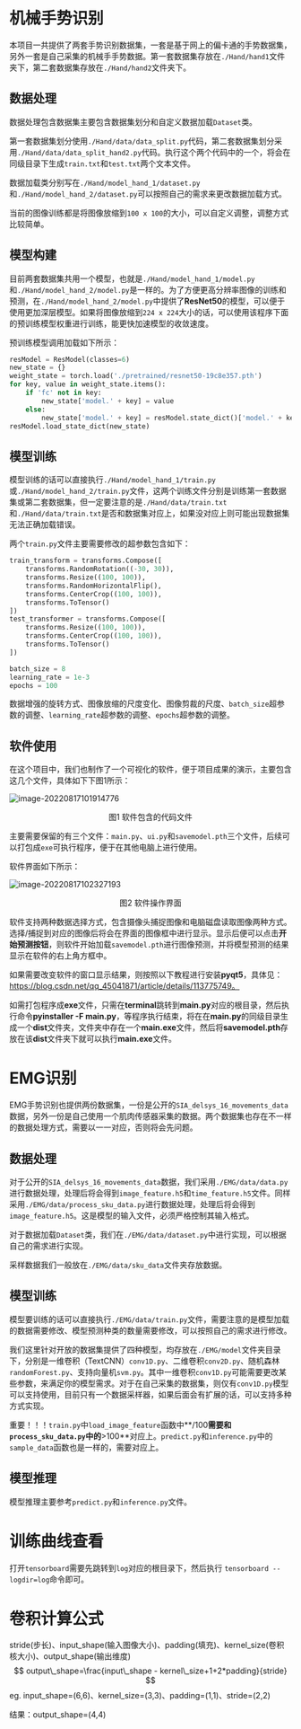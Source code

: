 # 机械手势识别

本项目一共提供了两套手势识别数据集，一套是基于网上的偏卡通的手势数据集，另外一套是自己采集的机械手手势数据。第一套数据集存放在`./Hand/hand1`文件夹下，第二套数据集存放在`./Hand/hand2`文件夹下。

## 数据处理

数据处理包含数据集主要包含数据集划分和自定义数据加载`Dataset`类。

第一套数据集划分使用`./Hand/data/data_split.py`代码，第二套数据集划分采用`./Hand/data/data_split_hand2.py`代码。执行这个两个代码中的一个，将会在同级目录下生成`train.txt`和`test.txt`两个文本文件。

数据加载类分别写在`./Hand/model_hand_1/dataset.py`和`./Hand/model_hand_2/dataset.py`可以按照自己的需求来更改数据加载方式。

当前的图像训练都是将图像放缩到`100 x 100`的大小，可以自定义调整，调整方式比较简单。

## 模型构建

目前两套数据集共用一个模型，也就是`./Hand/model_hand_1/model.py`和`./Hand/model_hand_2/model.py`是一样的。为了方便更高分辨率图像的训练和预测，在`./Hand/model_hand_2/model.py`中提供了**ResNet50**的模型，可以便于使用更加深层模型。如果将图像放缩到`224 x 224`大小的话，可以使用该程序下面的预训练模型权重进行训练，能更快加速模型的收敛速度。

预训练模型调用加载如下所示：

```python
resModel = ResModel(classes=6)
new_state = {}
weight_state = torch.load('./pretrained/resnet50-19c8e357.pth')
for key, value in weight_state.items():
    if 'fc' not in key:
        new_state['model.' + key] = value
    else:
        new_state['model.' + key] = resModel.state_dict()['model.' + key]
resModel.load_state_dict(new_state)
```

## 模型训练

模型训练的话可以直接执行`./Hand/model_hand_1/train.py`或`./Hand/model_hand_2/train.py`文件，这两个训练文件分别是训练第一套数据集或第二套数据集，但一定要注意的是`./Hand/data/train.txt`和`./Hand/data/train.txt`是否和数据集对应上，如果没对应上则可能出现数据集无法正确加载错误。

两个`train.py`文件主要需要修改的超参数包含如下：

```python
train_transform = transforms.Compose([
    transforms.RandomRotation((-30, 30)),
    transforms.Resize((100, 100)),
    transforms.RandomHorizontalFlip(),
    transforms.CenterCrop((100, 100)),
    transforms.ToTensor()
])
test_transformer = transforms.Compose([
    transforms.Resize((100, 100)),
    transforms.CenterCrop((100, 100)),
    transforms.ToTensor()
])

batch_size = 8
learning_rate = 1e-3
epochs = 100
```

数据增强的旋转方式、图像放缩的尺度变化、图像剪裁的尺度、`batch_size`超参数的调整、`learning_rate`超参数的调整、`epochs`超参数的调整。

## 软件使用

在这个项目中，我们也制作了一个可视化的软件，便于项目成果的演示，主要包含这几个文件，具体如下下图1所示：

![image-20220817101914776](D:\Python\project\machine_hand_detection\pictures\image-20220817101914776.png)

<center>图1 软件包含的代码文件</center>

主要需要保留的有三个文件：`main.py`、`ui.py`和`savemodel.pth`三个文件，后续可以打包成`exe`可执行程序，便于在其他电脑上进行使用。

软件界面如下所示：

![image-20220817102327193](D:\Python\project\machine_hand_detection\pictures\image-20220817102327193.png)

<center>图2 软件操作界面</center>

软件支持两种数据选择方式，包含摄像头捕捉图像和电脑磁盘读取图像两种方式。选择/捕捉到对应的图像后将会在界面的图像框中进行显示。显示后便可以点击**开始预测按钮**，则软件开始加载`savemodel.pth`进行图像预测，并将模型预测的结果显示在软件的右上角方框中。

如果需要改变软件的窗口显示结果，则按照以下教程进行安装**pyqt5**，具体见：https://blog.csdn.net/qq_45041871/article/details/113775749。

如需打包程序成**exe**文件，只需在**terminal**跳转到**main.py**对应的根目录，然后执行命令**pyinstaller -F main.py**，等程序执行结束，将在在**main.py**的同级目录生成一个**dist**文件夹，文件夹中存在一个**main.exe**文件，然后将**savemodel.pth**存放在该**dist**文件夹下就可以执行**main.exe**文件。

# EMG识别

EMG手势识别也提供两份数据集，一份是公开的`SIA_delsys_16_movements_data`数据，另外一份是自己使用一个肌肉传感器采集的数据。两个数据集也存在不一样的数据处理方式，需要以一一对应，否则将会先问题。

## 数据处理

对于公开的`SIA_delsys_16_movements_data`数据，我们采用`./EMG/data/data.py`进行数据处理，处理后将会得到`image_feature.h5`和`time_feature.h5`文件。同样采用`./EMG/data/process_sku_data.py`进行数据处理，处理后将会得到`image_feature.h5`。这是模型的输入文件，必须严格控制其输入格式。

对于数据加载`Dataset`类，我们在`./EMG/data/dataset.py`中进行实现，可以根据自己的需求进行实现。

采样数据我们一般放在`./EMG/data/sku_data`文件夹存放数据。

## 模型训练

模型要训练的话可以直接执行`./EMG/data/train.py`文件，需要注意的是模型加载的数据需要修改、模型预测种类的数量需要修改，可以按照自己的需求进行修改。

我们这里针对开放的数据集提供了四种模型，均存放在`./EMG/model`文件夹目录下，分别是一维卷积（TextCNN）`conv1D.py`、二维卷积`conv2D.py`、随机森林`randomForest.py`、支持向量机`svm.py`。其中一维卷积`conv1D.py`可能需要更改某些参数，来满足你的模型需求。对于在自己采集的数据集，则仅有`conv1D.py`模型可以支持使用，目前只有一个数据采样器，如果后面会有扩展的话，可以支持多种方式实现。

重要！！！`train.py`中`load_image_feature`函数中**/100**需要和`process_sku_data.py`中的**>100**对应上。`predict.py`和`inference.py`中的`sample_data`函数也是一样的，需要对应上。

## 模型推理

模型推理主要参考`predict.py`和`inference.py`文件。



# 训练曲线查看

打开`tensorboard`需要先跳转到`log`对应的根目录下，然后执行 `tensorboard --logdir=log`命令即可。



# 卷积计算公式

stride(步长)、input_shape(输入图像大小)、padding(填充)、kernel_size(卷积核大小)、output_shape(输出维度)
$$
output\_shape=\frac{input\_shape - kernel\_size+1+2*padding}{stride}
$$
eg. input_shape=(6,6)、kernel_size=(3,3)、padding=(1,1)、stride=(2,2)

结果：output_shape=(4,4)

